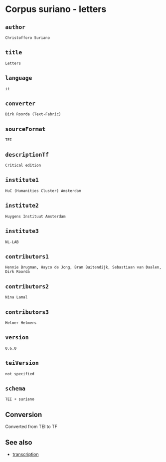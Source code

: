 




# Corpus suriano - letters

## `author`

`Christofforo Suriano`


## `title`

`Letters`


## `language`

`it`


## `converter`

`Dirk Roorda (Text-Fabric)`


## `sourceFormat`

`TEI`


## `descriptionTf`

`Critical edition`


## `institute1`

`HuC (Humanities Cluster) Amsterdam`


## `institute2`

`Huygens Instituut Amsterdam`


## `institute3`

`NL-LAB`


## `contributors1`

`Hennie Brugman, Hayco de Jong, Bram Buitendijk, Sebastiaan van Daalen, Dirk Roorda`


## `contributors2`

`Nina Lamal`


## `contributors3`

`Helmer Helmers`


## `version`

`0.6.0`


## `teiVersion`

`not specified`


## `schema`

`TEI + suriano`


## Conversion

Converted from TEI to TF

## See also

*   [transcription](transcription.md)
